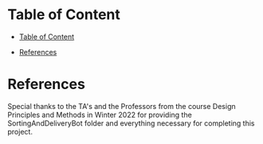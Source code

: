 

# Table of Content
- [Table of Content](#table-of-content)

- [References](#references)
# References
Special thanks to the TA's and the Professors from the course Design Principles and Methods in Winter 2022 for providing the SortingAndDeliveryBot folder and everything necessary for completing this project.
